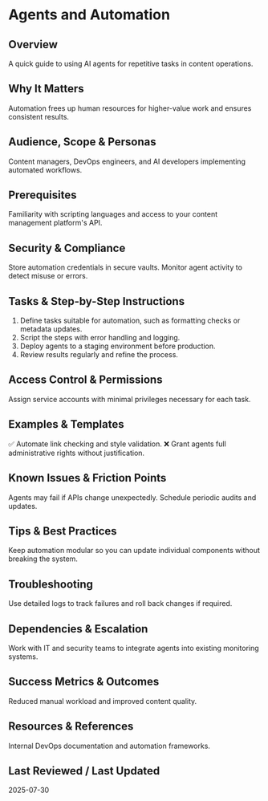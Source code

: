 # Agents and Automation

## Overview
A quick guide to using AI agents for repetitive tasks in content operations.

## Why It Matters
Automation frees up human resources for higher-value work and ensures consistent results.

## Audience, Scope & Personas
Content managers, DevOps engineers, and AI developers implementing automated workflows.

## Prerequisites
Familiarity with scripting languages and access to your content management platform's API.

## Security & Compliance
Store automation credentials in secure vaults. Monitor agent activity to detect misuse or errors.

## Tasks & Step-by-Step Instructions
1. Define tasks suitable for automation, such as formatting checks or metadata updates.
2. Script the steps with error handling and logging.
3. Deploy agents to a staging environment before production.
4. Review results regularly and refine the process.

## Access Control & Permissions
Assign service accounts with minimal privileges necessary for each task.

## Examples & Templates
✅ Automate link checking and style validation.
❌ Grant agents full administrative rights without justification.

## Known Issues & Friction Points
Agents may fail if APIs change unexpectedly. Schedule periodic audits and updates.

## Tips & Best Practices
Keep automation modular so you can update individual components without breaking the system.

## Troubleshooting
Use detailed logs to track failures and roll back changes if required.

## Dependencies & Escalation
Work with IT and security teams to integrate agents into existing monitoring systems.

## Success Metrics & Outcomes
Reduced manual workload and improved content quality.

## Resources & References
Internal DevOps documentation and automation frameworks.

## Last Reviewed / Last Updated
2025-07-30
